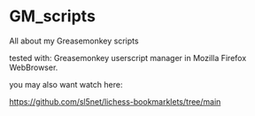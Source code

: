 # GM_scripts
All about my Greasemonkey scripts

tested with: Greasemonkey userscript manager in Mozilla Firefox WebBrowser.

you may also want watch here:

https://github.com/sl5net/lichess-bookmarklets/tree/main

